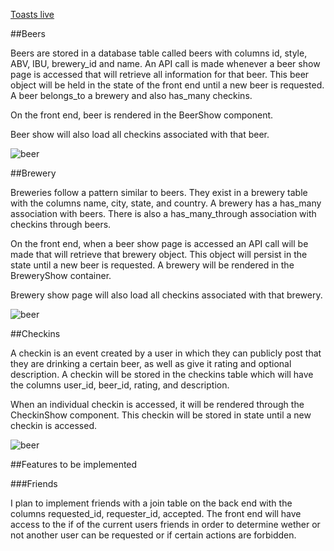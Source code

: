 [Toasts live](https://untapped-clone.herokuapp.com/)

##Beers

Beers are stored in a database table called beers with columns id, style, ABV, IBU, brewery_id and name. An API call is made whenever a beer show page is accessed that will retrieve all information for that beer. This beer object will be held in the state of the front end until a new beer is requested. A beer belongs_to a brewery and also has_many checkins.

On the front end, beer is rendered in the BeerShow component.

Beer show will also load all checkins associated with that beer.

![beer](wireframes/BeerShow.png)


##Brewery

Breweries follow a pattern similar to beers. They exist in a brewery table with the columns name, city, state, and country. A brewery has a has_many association with beers. There is also a has_many_through association with checkins through beers.

On the front end, when a beer show page is accessed an API call will be made that will retrieve that brewery object. This object will persist in the state until a new beer is requested. A brewery will be rendered in the BreweryShow container.

Brewery show page will also load all checkins associated with that brewery.

![beer](wireframes/BreweryShow.png)

##Checkins

A checkin is an event created by a user in which they can publicly post that they are drinking a certain beer, as well as give it rating and optional description. A checkin will be stored in the checkins table which will have the columns user_id, beer_id, rating, and description.

When an individual checkin is accessed, it will be rendered through the CheckinShow component. This checkin will be stored in state until a new checkin is accessed.

![beer](wireframes/CheckinShow.png)




##Features to be implemented

###Friends

I plan to implement friends with a join table on the back end with the columns requested_id, requester_id, accepted. The front end will have access to the if of the current users friends in order to determine wether or not another user can be requested or if certain actions are forbidden.
